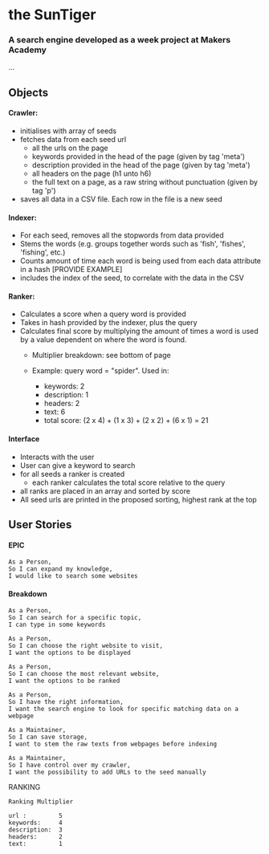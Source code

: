 # the SunTiger
### A search engine developed as a week project at Makers Academy
...

## Objects
#### Crawler: 
- initialises with array of seeds
- fetches data from each seed url
	- all the urls on the page
	- keywords provided in the head of the page (given by tag
	  'meta')
	- description provided in the head of the page (given by tag
	  'meta')
	- all headers on the page (h1 unto h6)
	- the full text on a page, as a raw string without
	  punctuation (given by tag 'p')
- saves all data in a CSV file. Each row in the file is a new
  seed

#### Indexer:
- For each seed, removes all the stopwords from data provided
- Stems the words (e.g. groups together words such as 'fish',
  'fishes', 'fishing', etc.)
- Counts amount of time each word is being used from each data
  attribute in a hash [PROVIDE EXAMPLE]
- includes the index of the seed, to correlate with the data
  in the CSV

#### Ranker:
- Calculates a score when a query word is provided
- Takes in hash provided by the indexer, plus the query
- Calculates final score by multiplying the amount of times a
  word is used by a value dependent on where the word is
found.
	- Multiplier breakdown: see bottom of page

	- Example: query word = "spider". Used in:
		- keywords: 2
		- description: 1
		- headers: 2
		- text: 6
		- total score: (2 x 4) + (1 x 3) + (2 x 2) + (6 x 1) = 21

#### Interface
- Interacts with the user
- User can give a keyword to search
- for all seeds a ranker is created
	- each ranker calculates the total score relative to the
	  query
- all ranks are placed in an array and sorted by score
- All seed urls are printed in the proposed sorting, highest
  rank at the top


## User Stories
#### EPIC
```
As a Person,
So I can expand my knowledge,
I would like to search some websites
```

#### Breakdown
```
As a Person,
So I can search for a specific topic,
I can type in some keywords
```

```
As a Person,
So I can choose the right website to visit,
I want the options to be displayed
```

```
As a Person,
So I can choose the most relevant website,
I want the options to be ranked
```

```
As a Person,
So I have the right information,
I want the search engine to look for specific matching data on a webpage
```

```
As a Maintainer,
So I can save storage,
I want to stem the raw texts from webpages before indexing
```

```
As a Maintainer,
So I have control over my crawler,
I want the possibility to add URLs to the seed manually
```


RANKING

```
Ranking Multiplier

url :         5
keywords:     4
description:  3
headers:      2
text:         1
```
